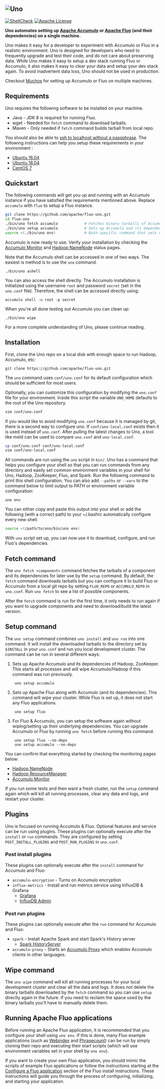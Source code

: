 ![Uno][logo]
---
[![ShellCheck][ci_img]][ci_link] [![Apache License][li]][ll]

**Uno automates setting up [Apache Accumulo][accumulo] or [Apache Fluo][fluo] (and their dependencies) on a single machine.**

Uno makes it easy for a developer to experiment with Accumulo or Fluo in a realistic environment.
Uno is designed for developers who need to frequently upgrade and test their code, and do not care
about preserving data. While Uno makes it easy to setup a dev stack running Fluo or Accumulo, it
also makes it easy to clear your data and setup your dev stack again. To avoid inadvertent data loss,
Uno should not be used in production.

Checkout [Muchos] for setting up Accumulo or Fluo on multiple machines.

## Requirements

Uno requires the following software to be installed on your machine.

* Java - JDK 8 is required for running Fluo.
* wget - Needed for `fetch` command to download tarballs.
* Maven - Only needed if `fetch` command builds tarball from local repo.

You should also be able to [ssh to localhost without a passphrase][ssh-docs].
The following instructions can help you setup these requirements in your
environment :

 * [Ubuntu 16.04](/docs/ubuntu1604.md)
 * [Ubuntu 18.04](/docs/ubuntu1804.md)
 * [CentOS 7](/docs/centos7.md)

## Quickstart

The following commands will get you up and running with an Accumulo instance if you
have satisfied the requirements mentioned above.  Replace `accumulo` with `fluo` to
setup a Fluo instance.

```bash
git clone https://github.com/apache/fluo-uno.git
cd fluo-uno
./bin/uno fetch accumulo            # Fetches binary tarballs of Accumulo and its dependencies
./bin/uno setup accumulo            # Sets up Accumulo and its dependencies (Hadoop & ZooKeeper)
source <(./bin/uno env)             # Bash-specific command that sets up current shell
```

Accumulo is now ready to use. Verify your installation by checking the [Accumulo Monitor](http://localhost:9995/)
and [Hadoop NameNode](http://localhost:50070/) status pages. 

Note that the Accumulo shell can be accessed in one of two ways. The easiest is method is to use the `uno` command.
```
./bin/uno ashell
```
You can also access the shell directly. The Accumulo installation is initialized using the username `root`
and password `secret` (set in the `uno.conf` file). Therefore, the shell can be accessed directly using:
```
accumulo shell -u root -p secret
```

When you're all done testing out Accumulo you can clean up:
```
./bin/uno wipe
```

For a more complete understanding of Uno, please continue reading.

## Installation

First, clone the Uno repo on a local disk with enough space to run Hadoop, Accumulo, etc:

    git clone https://github.com/apache/fluo-uno.git

The `uno` command uses `conf/uno.conf` for its default configuration which should be
sufficient for most users.

Optionally, you can customize this configuration by modifying the `uno.conf` file for
your environment. Inside this script the variable `UNO_HOME` defaults to the root of the Uno repository. 

```bash
vim conf/uno.conf
```

If you would like to avoid modifying `uno.conf` because it is managed by git,
there is a second way to configure uno.  If `conf/uno-local.conf` exists then
it is used instead of `uno.conf`.  After pulling the latest changes to
Uno, a tool like meld can be used to compare `uno.conf` and `uno-local.conf`.

```bash
cp conf/uno.conf conf/uno-local.conf
vim conf/uno-local.conf
```

All commands are run using the `uno` script in `bin/`. Uno has a command that helps you configure
your shell so that you can run commands from any directory and easily set common environment
variables in your shell for Uno, Hadoop, ZooKeeper, Fluo, and Spark. Run the following command to
print this shell configuration. You can also add `--paths` or `--vars` to the command below to limit
output to PATH or environment variable configuration:

    uno env

You can either copy and paste this output into your shell or add the following (with a correct path)
to your ~/.bashrc automatically configure every new shell.

```bash
source <(/path/to/uno/bin/uno env)
```

With `uno` script set up, you can now use it to download, configure, and run Fluo's dependencies.

## Fetch command

The `uno fetch <component>` command fetches the tarballs of a component and its dependencies for later
use by the `setup` command. By default, the `fetch` command downloads tarballs but you can configure it
to build Fluo or Accumulo from a local git repo by setting `FLUO_REPO` or `ACCUMULO_REPO` in `uno.conf`.
Run `uno fetch` to see a list of possible components.

After the `fetch` command is run for the first time, it only needs to run again if you want to
upgrade components and need to download/build the latest version.

## Setup command

The `uno setup` command combines `uno install` and `uno run` into one command.  It will install the
downloaded tarballs to the directory set by `$INSTALL` in your `uno.conf` and run you local development
cluster. The command can be run in several different ways:

1. Sets up Apache Accumulo and its dependencies of Hadoop, ZooKeeper. This starts all processes and
   will wipe Accumulo/Hadoop if this command was run previously.

        uno setup accumulo

2. Sets up Apache Fluo along with Accumulo (and its dependencies). This command will wipe your
   cluster. While Fluo is set up, it does not start any Fluo applications.

        uno setup fluo

3. For Fluo & Accumulo, you can setup the software again without wiping/setting up their underlying
   dependencies. You can upgrade Accumulo or Fluo by running `uno fetch` before running this command.

        uno setup fluo --no-deps
        uno setup accumulo --no-deps

You can confirm that everything started by checking the monitoring pages below:

 * [Hadoop NameNode](http://localhost:50070/)
 * [Hadoop ResourceManager](http://localhost:8088/)
 * [Accumulo Monitor](http://localhost:9995/)

If you run some tests and then want a fresh cluster, run the `setup` command again which will
kill all running processes, clear any data and logs, and restart your cluster.

## Plugins

Uno is focused on running Accumulo & Fluo.  Optional features and service can be run using plugins.
These plugins can optionally execute after the `install` or `run` commands.  They are configured by
setting `POST_INSTALL_PLUGINS` and `POST_RUN_PLUGINS` in `uno.conf`.

### Post install plugins

These plugins can optionally execute after the `install` command for Accumulo and Fluo:

* `accumulo-encryption` - Turns on Accumulo encryption
* `influx-metrics` - Install and run metrics service using InfluxDB & Grafana
  * [Grafana](http://localhost:3000/)
  * [InfluxDB Admin](http://localhost:8083/)

### Post run plugins

These plugins can optionally execute after the `run` command for Accumulo and Fluo:

* `spark` - Install Apache Spark and start Spark's History server
  * [Spark HistoryServer](http://localhost:18080/)
* `accumulo-proxy` - Starts an [Accumulo Proxy] which enables Accumulo clients in other languages.

## Wipe command

The `uno wipe` command will kill all running processes for your local development cluster and clear
all the data and logs. It does *not* delete the binary tarballs downloaded by the `fetch` command
so you can use `setup` directly again in the future. If you need to reclaim the space used by
the binary tarballs you'll have to manually delete them.

## Running Apache Fluo applications

Before running an Apache Fluo application, it is recommended that you configure your shell using
`uno env`. If this is done, many Fluo example applications (such as [Webindex] and [Phrasecount])
can be run by simply cloning their repo and executing their start scripts (which will use
environment variables set in your shell by `uno env`).

If you want to create your own Fluo application, you should mimic the scripts of example Fluo
applications or follow the instructions starting at the [Configure a Fluo application][configure]
section of the Fluo install instructions. These instructions will guide you through the process of
configuring, initializing, and starting your application.

[Accumulo Proxy]: https://github.com/apache/accumulo-proxy
[Muchos]: https://github.com/apache/fluo-muchos
[Phrasecount]: https://github.com/apache/fluo-examples/tree/main/phrasecount
[Webindex]: https://github.com/apache/fluo-examples/tree/main/webindex
[accumulo]: https://accumulo.apache.org/
[ci_img]: https://github.com/apache/fluo-uno/workflows/ShellCheck/badge.svg
[ci_link]: https://github.com/apache/fluo-uno/actions
[configure]: https://github.com/apache/fluo/blob/main/docs/install.md#configure-a-fluo-application
[fluo]: https://fluo.apache.org/
[hadoop]: https://hadoop.apache.org/
[li]: https://img.shields.io/badge/license-Apache%202.0-blue.svg
[ll]: https://github.com/apache/fluo-uno/blob/main/LICENSE
[logo]: contrib/uno-logo.png
[mirrors]: https://www.apache.org/dyn/closer.cgi
[ssh-docs]: https://hadoop.apache.org/docs/r3.3.0/hadoop-project-dist/hadoop-common/SingleCluster.html#Setup_passphraseless_ssh
[zookeeper]: https://zookeeper.apache.org/
